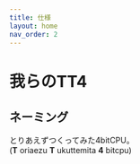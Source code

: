 ```yaml
---
title: 仕様
layout: home
nav_order: 2
---
```

# 我らのTT4
## ネーミング
とりあえずつくってみた4bitCPU。  
(**T** oriaezu  **T** ukuttemita  **4** bitcpu)
